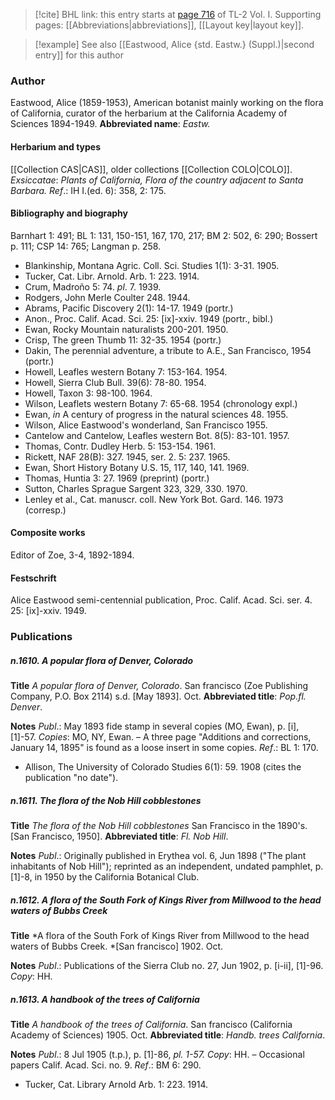 > [!cite] BHL link: this entry starts at [page 716](https://www.biodiversitylibrary.org/page/33120847) of TL-2 Vol. I.
> Supporting pages: [[Abbreviations|abbreviations]], [[Layout key|layout key]].

> [!example] See also [[Eastwood, Alice {std. Eastw.} (Suppl.)|second entry]] for this author

### Author

Eastwood, Alice (1859-1953), American botanist mainly working on the flora of California, curator of the herbarium at the California Academy of Sciences 1894-1949. 
**Abbreviated name**: *Eastw.*

#### Herbarium and types

[[Collection CAS|CAS]], older collections [[Collection COLO|COLO]].
*Exsiccatae*: *Plants of California, Flora of the country adjacent to Santa Barbara.*
*Ref*.: IH I.(ed. 6): 358, 2: 175.

#### Bibliography and biography

Barnhart 1: 491; BL 1: 131, 150-151, 167, 170, 217; BM 2: 502, 6: 290; Bossert p. 111; CSP 14: 765; Langman p. 258.
- Blankinship, Montana Agric. Coll. Sci. Studies 1(1): 3-31. 1905.
- Tucker, Cat. Libr. Arnold. Arb. 1: 223. 1914.
- Crum, Madroño 5: 74. *pl*. 7. 1939.
- Rodgers, John Merle Coulter 248. 1944.
- Abrams, Pacific Discovery 2(1): 14-17. 1949 (portr.)
- Anon., Proc. Calif. Acad. Sci. 25: \[ix\]-xxiv. 1949 (portr., bibl.)
- Ewan, Rocky Mountain naturalists 200-201. 1950.
- Crisp, The green Thumb 11: 32-35. 1954 (portr.)
- Dakin, The perennial adventure, a tribute to A.E., San Francisco, 1954 (portr.)
- Howell, Leafles western Botany 7: 153-164. 1954.
- Howell, Sierra Club Bull. 39(6): 78-80. 1954.
- Howell, Taxon 3: 98-100. 1964.
- Wilson, Leaflets western Botany 7: 65-68. 1954 (chronology expl.)
- Ewan, *in* A century of progress in the natural sciences 48. 1955.
- Wilson, Alice Eastwood's wonderland, San Francisco 1955.
- Cantelow and Cantelow, Leafles western Bot. 8(5): 83-101. 1957.
- Thomas, Contr. Dudley Herb. 5: 153-154. 1961.
- Rickett, NAF 28(B): 327. 1945, ser. 2. 5: 237. 1965.
- Ewan, Short History Botany U.S. 15, 117, 140, 141. 1969.
- Thomas, Huntia 3: 27. 1969 (preprint) (portr.)
- Sutton, Charles Sprague Sargent 323, 329, 330. 1970.
- Lenley et al., Cat. manuscr. coll. New York Bot. Gard. 146. 1973 (corresp.)

#### Composite works

Editor of Zoe, 3-4, 1892-1894.

#### Festschrift

Alice Eastwood semi-centennial publication, Proc. Calif. Acad. Sci. ser. 4. 25: \[ix\]-xxiv. 1949.

### Publications

##### n.1610. A popular flora of Denver, Colorado

**Title**
*A popular flora of Denver, Colorado*. San francisco (Zoe Publishing Company, P.O. Box 2114) s.d. \[May 1893\]. Oct.
**Abbreviated title**: *Pop.fl. Denver*.

**Notes**
*Publ*.: May 1893 fide stamp in several copies (MO, Ewan), p. \[i\], \[1\]-57. *Copies*: MO, NY, Ewan. – A three page "Additions and corrections, January 14, 1895" is found as a loose insert in some copies.
*Ref*.: BL 1: 170.
- Allison, The University of Colorado Studies 6(1): 59. 1908 (cites the publication "no date").

##### n.1611. The flora of the Nob Hill cobblestones

**Title**
*The flora of the Nob Hill cobblestones* San Francisco in the 1890's. \[San Francisco, 1950\].
**Abbreviated title**: *Fl. Nob Hill*.

**Notes**
*Publ*.: Originally published in Erythea vol. 6, Jun 1898 ("The plant inhabitants of Nob Hill"); reprinted as an independent, undated pamphlet, p. \[1\]-8, in 1950 by the California Botanical Club.

##### n.1612. A flora of the South Fork of Kings River from Millwood to the head waters of Bubbs Creek

**Title**
*A flora of the South Fork of Kings River from Millwood to the head waters of Bubbs Creek. *\[San francisco\] 1902. Oct.

**Notes**
*Publ*.: Publications of the Sierra Club no. 27, Jun 1902, p. \[i-ii\], \[1\]-96. *Copy*: HH.

##### n.1613. A handbook of the trees of California

**Title**
*A handbook of the trees of California*. San francisco (California Academy of Sciences) 1905. Oct.
**Abbreviated title**: *Handb. trees California*.

**Notes**
*Publ*.: 8 Jul 1905 (t.p.), p. \[1\]-86, *pl. 1-57. Copy*: HH. – Occasional papers Calif. Acad. Sci. no. 9.
*Ref*.: BM 6: 290.
- Tucker, Cat. Library Arnold Arb. 1: 223. 1914.

